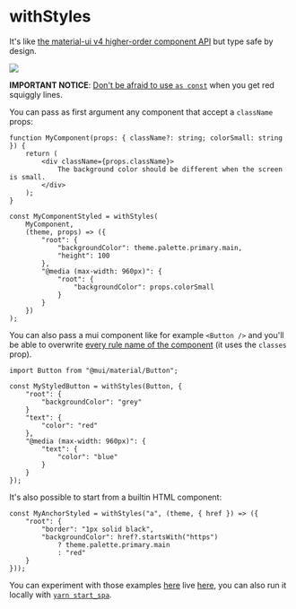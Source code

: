 # withStyles

It's like [the material-ui v4 higher-order component API](https://mui.com/styles/basics/#higher-order-component-api) but type safe by design.

![](https://user-images.githubusercontent.com/6702424/136705025-dadfff08-7d9a-49f7-8696-533ca38ec38f.gif)

**IMPORTANT NOTICE**: [Don't be afraid to use `as const`](https://github.com/garronej/tss-react/blob/0b8d83d0d49b1198af438409cc2e2b9dc023e6f0/src/test/types/withStyles\_classes.tsx#L112-L142) when you get red squiggly lines.

You can pass as first argument any component that accept a `className` props:

```tsx
function MyComponent(props: { className?: string; colorSmall: string }) {
    return (
        <div className={props.className}>
            The background color should be different when the screen is small.
        </div>
    );
}

const MyComponentStyled = withStyles(
    MyComponent, 
    (theme, props) => ({
        "root": {
            "backgroundColor": theme.palette.primary.main,
            "height": 100
        },
        "@media (max-width: 960px)": {
            "root": {
                "backgroundColor": props.colorSmall
            }
        }
    })
);
```

You can also pass a mui component like for example `<Button />` and you'll be able to overwrite [every rule name of the component](https://mui.com/api/button/#css) (it uses the `classes` prop).

```tsx
import Button from "@mui/material/Button";

const MyStyledButton = withStyles(Button, {
    "root": {
        "backgroundColor": "grey"
    }
    "text": {
        "color": "red"
    },
    "@media (max-width: 960px)": {
        "text": {
            "color": "blue"
        }
    }
});
```

It's also possible to start from a builtin HTML component:

```tsx
const MyAnchorStyled = withStyles("a", (theme, { href }) => ({
    "root": {
        "border": "1px solid black",
        "backgroundColor": href?.startsWith("https")
            ? theme.palette.primary.main
            : "red"
    }
}));
```

You can experiment with those examples [here](https://github.com/garronej/tss-react/blob/0b8d83d0d49b1198af438409cc2e2b9dc023e6f0/src/test/apps/spa/src/App.tsx#L240-L291) live [here](https://garronej.github.io/tss-react/), you can also run it locally with [`yarn start_spa`](https://github.com/garronej/tss-react#development).
